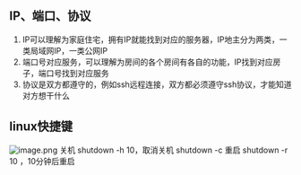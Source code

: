 ## IP、端口、协议
1. IP可以理解为家庭住宅，拥有IP就能找到对应的服务器，IP地主分为两类，一类局域网IP，一类公网IP
2. 端口号对应服务，可以理解为房间的各个房间有各自的功能，IP找到对应房子，端口号找到对应服务
3. 协议是双方都遵守的，例如ssh远程连接，双方都必须遵守ssh协议，才能知道对方想干什么
## linux快捷键
![image.png](https://s2.loli.net/2024/09/08/vonBfTdkerFCcwy.png)
关机 shutdown -h 10，取消关机 shutdown -c 
重启 shutdown -r 10 ，10分钟后重启